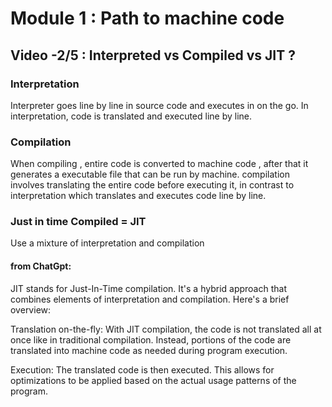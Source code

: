 # Module 1 : Path to machine code

## Video -2/5 : Interpreted vs Compiled vs JIT ?

### Interpretation

Interpreter goes line by line in source code and executes in on the go.
In interpretation, code is translated and executed line by line.

### Compilation

When compiling , entire code is converted to machine code , after that it generates a executable file that can be run by machine.
compilation involves translating the entire code before executing it, in contrast to interpretation which translates and executes code line by line.

### Just in time Compiled = JIT

Use a mixture of interpretation and compilation

#### from ChatGpt:

JIT stands for Just-In-Time compilation. It's a hybrid approach that combines elements of interpretation and compilation. Here's a brief overview:

Translation on-the-fly: With JIT compilation, the code is not translated all at once like in traditional compilation. Instead, portions of the code are translated into machine code as needed during program execution.

Execution: The translated code is then executed. This allows for optimizations to be applied based on the actual usage patterns of the program.
